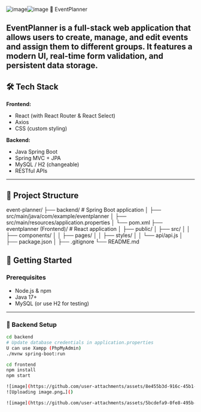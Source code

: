 ![image](https://github.com/user-attachments/assets/1a125283-e50f-4a1e-a098-fbe105405732)![image](https://github.com/user-attachments/assets/1a125283-e50f-4a1e-a098-fbe105405732) 📅 EventPlanner

EventPlanner is a full-stack web application that allows users to create, manage, and edit events and assign them to different groups. It features a modern UI, real-time form validation, and persistent data storage.
---
## 🛠️ Tech Stack

**Frontend:**
- React (with React Router & React Select)
- Axios
- CSS (custom styling)

**Backend:**
- Java Spring Boot
- Spring MVC + JPA
- MySQL / H2 (changeable)
- RESTful APIs

---

## 📂 Project Structure

event-planner/
├── backend/ # Spring Boot application
│ ├── src/main/java/com/example/eventplanner
│ ├── src/main/resources/application.properties
│ └── pom.xml
├── eventplanner (Frontend)/ # React application
│ ├── public/
│ ├── src/
│ │ ├── components/
│ │ ├── pages/
│ │ ├── styles/
│ │ └── api/api.js
│ ├── package.json
│ 
├── .gitignore
└── README.md


## 🚀 Getting Started

### Prerequisites

- Node.js & npm
- Java 17+
- MySQL (or use H2 for testing)

---
### 🔧 Backend Setup

```bash
cd backend
# Update database credentials in application.properties
U can use Xampp (PhpMyAdmin)
./mvnw spring-boot:run

cd frontend
npm install
npm start

![image](https://github.com/user-attachments/assets/8e455b3d-916c-45b1-b6f1-10db7cce4a4e) ![image](https://github.com/user-attachments/assets/5bcdefa9-0fe8-495b-8b3f-0cbc687f8c7a)![image](https://github.com/user-attachments/assets/8e455b3d-916c-45b1-b6f1-10db7cce4a4e)
![Uploading image.png…]()

![image](https://github.com/user-attachments/assets/5bcdefa9-0fe8-495b-8b3f-0cbc687f8c7a)


